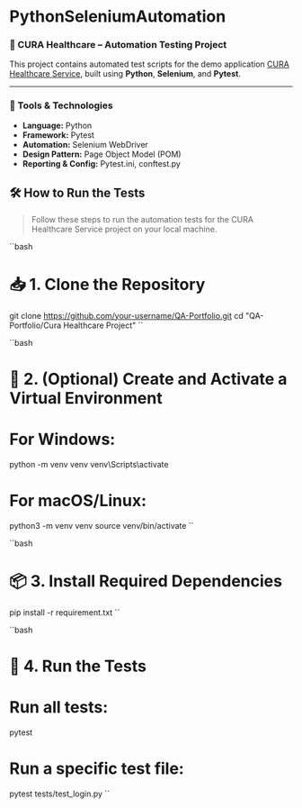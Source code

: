 # PythonSeleniumAutomation

### 🏥 CURA Healthcare – Automation Testing Project

This project contains automated test scripts for the demo application [CURA Healthcare Service](https://katalon-demo-cura.herokuapp.com/), built using **Python**, **Selenium**, and **Pytest**.

---

### 🚀 Tools & Technologies
- **Language:** Python  
- **Framework:** Pytest  
- **Automation:** Selenium WebDriver  
- **Design Pattern:** Page Object Model (POM)  
- **Reporting & Config:** Pytest.ini, conftest.py

## 🛠️ How to Run the Tests

> Follow these steps to run the automation tests for the CURA Healthcare Service project on your local machine.

``bash
# 📥 1. Clone the Repository
git clone https://github.com/your-username/QA-Portfolio.git
cd "QA-Portfolio/Cura Healthcare Project"
``

``bash
# 🧪 2. (Optional) Create and Activate a Virtual Environment

# For Windows:
python -m venv venv
venv\Scripts\activate

# For macOS/Linux:
python3 -m venv venv
source venv/bin/activate
``

``bash
# 📦 3. Install Required Dependencies
pip install -r requirement.txt
``

``bash
# 🚀 4. Run the Tests

# Run all tests:
pytest

# Run a specific test file:
pytest tests/test_login.py
``





